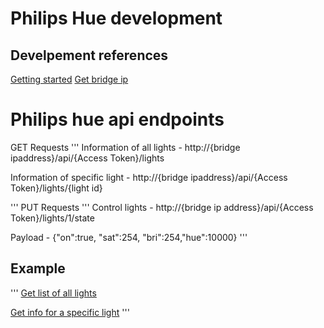 # Philips Hue development

## Develpement references
[Getting started](https://www.developers.meethue.com/documentation/getting-started)
[Get bridge ip](www.meethue.com/api/nupnp)


# Philips hue api endpoints
GET Requests
'''
Information of all lights     - http://{bridge ipaddress}/api/{Access Token}/lights

Information of specific light - http://{bridge ipaddress}/api/{Access Token}/lights/{light id}

'''
PUT Requests
'''
Control lights                - http://{bridge ip address}/api/{Access Token}/lights/1/state

Payload                       - {"on":true, "sat":254, "bri":254,"hue":10000}
'''

## Example
'''
[Get list of all lights](http://10.0.1.2/api/Ny3OWGNNhMTM5SOVKdiIuEOB-scDUGFXXllFFacF/lights)

[Get info for a specific light](http://10.0.1.2/api/Ny3OWGNNhMTM5SOVKdiIuEOB-scDUGFXXllFFacF/lights/1)
'''

